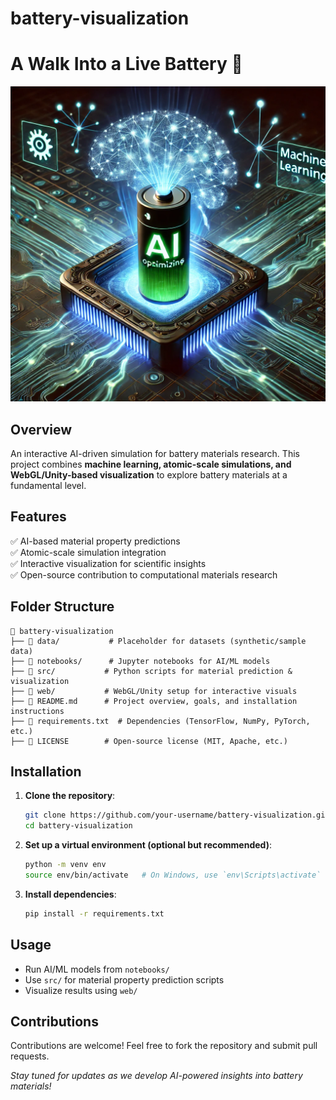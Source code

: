 # battery-visualization
# A Walk Into a Live Battery 🔋  
 ![AI-Powered Battery](https://raw.githubusercontent.com/Kpastam/battery-visualization/main/image.webp)

 


## Overview  
An interactive AI-driven simulation for battery materials research. This project combines **machine learning, atomic-scale simulations, and WebGL/Unity-based visualization** to explore battery materials at a fundamental level.

## Features  
✅ AI-based material property predictions  
✅ Atomic-scale simulation integration  
✅ Interactive visualization for scientific insights  
✅ Open-source contribution to computational materials research  

## Folder Structure  
```
📂 battery-visualization
├── 📂 data/           # Placeholder for datasets (synthetic/sample data)
├── 📂 notebooks/      # Jupyter notebooks for AI/ML models
├── 📂 src/           # Python scripts for material prediction & visualization
├── 📂 web/           # WebGL/Unity setup for interactive visuals
├── 📜 README.md      # Project overview, goals, and installation instructions
├── 📜 requirements.txt  # Dependencies (TensorFlow, NumPy, PyTorch, etc.)
├── 📜 LICENSE        # Open-source license (MIT, Apache, etc.)
```

## Installation  
1. **Clone the repository**:  
   ```bash
   git clone https://github.com/your-username/battery-visualization.git
   cd battery-visualization
   ```
2. **Set up a virtual environment (optional but recommended)**:  
   ```bash
   python -m venv env
   source env/bin/activate   # On Windows, use `env\Scripts\activate`
   ```
3. **Install dependencies**:  
   ```bash
   pip install -r requirements.txt
   ```

## Usage  
- Run AI/ML models from `notebooks/`
- Use `src/` for material property prediction scripts
- Visualize results using `web/`

## Contributions  
Contributions are welcome! Feel free to fork the repository and submit pull requests.


 *Stay tuned for updates as we develop AI-powered insights into battery materials!*

